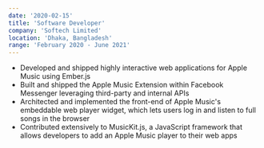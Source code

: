 ```yaml
---
date: '2020-02-15'
title: 'Software Developer'
company: 'Softech Limited'
location: 'Dhaka, Bangladesh'
range: 'February 2020 - June 2021'
---
```


- Developed and shipped highly interactive web applications for Apple Music using Ember.js
- Built and shipped the Apple Music Extension within Facebook Messenger leveraging third-party and internal APIs
- Architected and implemented the front-end of Apple Music's embeddable web player widget, which lets users log in and listen to full songs in the browser
- Contributed extensively to MusicKit.js, a JavaScript framework that allows developers to add an Apple Music player to their web apps
